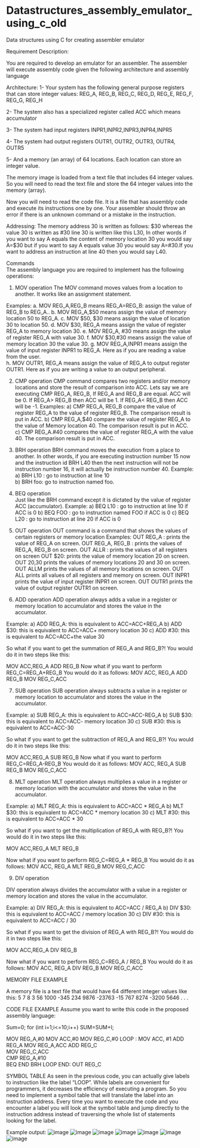 # Datastructures_assembly_emulator_using_c_old
Data structures using C for creating assembler emulator

Requirement Description: 
 
You are required to develop an emulator for an assembler. The assembler will execute assembly code given the following architecture and assembly language 
 
Architecture: 
1-	Your system has the following general purpose registers that can store integer values: REG_A, REG_B, REG_C, REG_D, REG_E, REG_F, REG_G, REG_H 
 
2-	The system also has a specialized register called ACC which means accumulator  
 
3-	The system had input registers INPR1,INPR2,INPR3,INPR4,INPR5 
 
4-	The system had output registers OUTR1, OUTR2, OUTR3, OUTR4, OUTR5 
 
5-	And a memory (an array) of 64 locations. Each location can store an integer value. 
 
The memory image is loaded from a text file that includes 64 integer values. So you will need to read the text file and store the 64 integer values into the memory (array). 
 
Now you will need to read the code file. It is a file that has assembly code and execute its instructions one by one. Your assembler should throw an error if there is an unknown command or a mistake in the instruction. 
 
Addressing: 
The memory address 30 is written as follows: $30 whereas the value 30 is written as #30 line 30 is written like this L30, In other words if you want to say A equals the content of memory location 30 you would say A=$30 but if you want to say A equals value 30 you would say A=#30.If you want to address an instruction at line 40 then you would say L40. 
 
Commands  
The assembly language you are required to implement has the following operations: 
 
1. MOV operation 
The MOV command moves values from a location to another. It works like an assignment statement.  
 
Examples: 
a.	MOV REG_A,REG_B means REG_A=REG_B: assign the value of REG_B to REG_A.. 
b.	MOV REG_A,$50 means assign the value of memory location 50 to REG_A. 
c.	MOV $50, $30 means assign the value of location 30 to location 50. 
d.	MOV $30, REG_A means assign the value of register REG_A to memory location 30. 
e.	MOV REG_A, #30 means assign the value of register REG_A with value 30. 
f.	MOV $30,#30 means assign the value of memory location 30 the value 30. 
g.	MOV REG_A,INPR1 means assign the value of input register INPR1 to REG_A. Here as if you are reading a value from the user.  
h.	MOV OUTR1, REG_A means assign the value of REG_A to output register OUTR1. Here as if you are writing a value to an output peripheral. 
 
2. CMP operation 
CMP command compares two registers and/or memory locations and store the result of comparison into ACC. Lets say we are executing CMP REG_A, REG_B, If REG_A and REG_B are equal. ACC will be 0. If REG_A> REG_B then ACC will be 1. If REG_A< REG_B then ACC will be -1. Examples: 
a)	CMP REG_A, REG_B compare the value of register REG_A to the value of register REG_B. The comparison result is put in ACC. 
b)	CMP REG_A,$40 compare the value of register REG_A to the value of Memory location 40. The comparison result is put in ACC. 
c)	CMP REG_A.#40 compares the value of register REG_A with the value 40. The comparison result is put in ACC. 
3. BRH operation 
BRH command moves the execution from a place to another. In other words, if you are executing instruction number 15 now and the instruction id BRH L40 then the next instruction will not be instruction number 16, it will actually be instruction number 40. 
Example: 
a)	BRH L10 : go to instruction at line 10  
b)	BRH foo: go to instruction named foo. 
 
4. BEQ operation  
Just like the BRH command except it is dictated by the value of register ACC (accumulator). 
Example: 
a)	BEQ L10 : go to instruction at line 10 if ACC is 0 
b)	BEQ FOO : go to instruction named FOO if ACC is 0 
c)	BEQ L20 : go to instruction at line 20 if ACC is 0 
 
5. OUT operation 
OUT command is a command that shows the values of certain registers or memory location 
Examples: 
OUT REG_A : prints the value of REG_A on screen. 
OUT REG_A, REG_B : prints the values of REG_A, REG_B on screen. 
OUT ALLR : prints the values of all registers on screen 
OUT $20: prints the value of memory location 20 on screen. 
OUT $20,$30 prints the values of memory locations 20 and 30 on screen. 
OUT ALLM prints the values of all memory locations on screen. 
OUT ALL prints all values of all registers and memory on screen. 
OUT INPR1 prints the value of input register INPR1 on screen. 
OUT OUTR1 prints the value of output register OUTR1 on screen. 
 
 
6. ADD operation 
 ADD operation always adds a value in a register or memory location to accumulator and stores the value in the accumulator.  
 
Example: 
a)	ADD REG_A: this is equivalent to ACC=ACC+REG_A 
b)	ADD $30: this is equivalent to ACC=ACC+ memory location 30 
c)	ADD #30:  this is equivalent to ACC=ACC+the value 30 
 
 So what if you want to get the summation of REG_A and REG_B?! You would do it in two steps like this: 
 
MOV ACC,REG_A 
ADD REG_B 
Now what if you want to perform REG_C=REG_A+REG_B You would do it as follows: 
MOV ACC, REG_A 
ADD REG_B 
MOV REG_C,ACC 
 
7. SUB operation 
SUB operation always subtracts a value in a register or memory location to accumulator and stores the value in the accumulator.  
 
Example: 
a)	SUB REG_A: this is equivalent to ACC=ACC-REG_A 
b)	SUB $30: this is equivalent to ACC=ACC- memory location 30 
c)	SUB #30:  this is equivalent to ACC=ACC-30 
 
 So what if you want to get the subtraction of REG_A and REG_B?! You would do it in two steps like this: 
 
MOV ACC,REG_A 
SUB REG_B 
Now what if you want to perform REG_C=REG_A-REG_B You would do it as follows: 
MOV ACC, REG_A 
SUB REG_B 
MOV REG_C,ACC 
 
8. MLT operation 
MLT operation always multiplies a value in a register or memory location with the accumulator and stores the value in the accumulator.  
 
Example: 
a)	MLT REG_A: this is equivalent to ACC=ACC * REG_A 
b)	MLT $30: this is equivalent to ACC=ACC * memory location 30 
c)	MLT  #30:  this is equivalent to ACC=ACC * 30 
 
 So what if you want to get the multiplication of REG_A with REG_B?! You would do it in two steps like this: 
 
MOV ACC,REG_A 
MLT REG_B 
 
Now what if you want to perform REG_C=REG_A * REG_B You would do it as follows: 
MOV ACC, REG_A 
MLT REG_B 
MOV REG_C,ACC 
 
9. DIV operation 
 
DIV operation always divides the accumulator with a value in a register or memory location and stores the value in the accumulator.  
 
Example: 
a)	DIV REG_A: this is equivalent to ACC=ACC / REG_A 
b)	DIV $30: this is equivalent to ACC=ACC / memory location 30 
c)	DIV  #30:  this is equivalent to ACC=ACC / 30 
 
 So what if you want to get the division of REG_A with REG_B?! You would do it in two steps like this: 
 
MOV ACC,REG_A 
DIV REG_B 
 
Now what if you want to perform REG_C=REG_A / REG_B You would do it as follows: 
MOV ACC, REG_A 
DIV REG_B 
MOV REG_C,ACC 
 
 
 
MEMORY FILE EXAMPLE 
 
A memory file is a text file that would have 64 different integer values like this: 
5 
7 
8 
3 
56 
1000 
-345 
234 
9876 
-23763 
-15 
767 
8274 
-3200 
5646 
. 
. 
. 
 
 
CODE FILE EXAMPLE 
Assume you want to write this code in the proposed assembly language: 
 
Sum=0; 
for (int i=1;i<=10;i++) 
SUM=SUM+I; 
 
 
 	 	 
MOV REG_A,#0 
 	 	MOV ACC,#0 
 	 	MOV REG_C,#0 
LOOP :    MOV ACC, #1 
                ADD REG_A 
 	 	MOV REG_A,ACC   	 	ADD REG_C  
 	 	MOV REG_C,ACC  
 	 	CMP REG_A,#10  
                BEQ END 
 	 	BRH LOOP 
END: 	OUT REG_C 
 
  
 
SYMBOL TABLE 
As seen in the previous code, you can actually give labels to instruction like the label “LOOP”. 
While labels are convenient for programmers, it decreases the efficiency of executing a program. 
So you need to implement a symbol table that will translate the label into an instruction address.  Every time you want to execute the code and you encounter a label you will look at the symbol table and jump directly to the instruction address instead of traversing the whole list of statements looking for the label. 

Example output:
![image](/images/1.png)
![image](/images/2.png)
![image](/images/3.png)
![image](/images/4.png)
![image](/images/5.png)
![image](/images/6.png)
![image](/images/7.png) 

